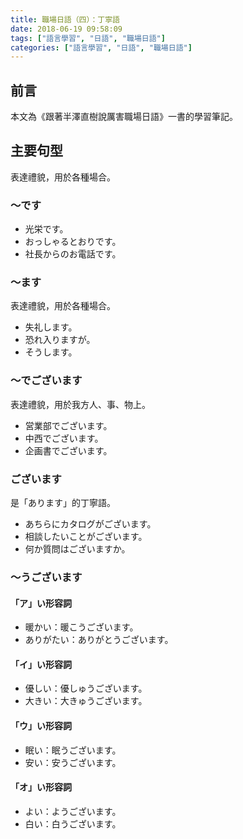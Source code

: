 ```yaml
---
title: 職場日語（四）：丁寧語
date: 2018-06-19 09:58:09
tags: ["語言學習", "日語", "職場日語"]
categories: ["語言學習", "日語", "職場日語"]
---
```


## 前言
本文為《跟著半澤直樹說厲害職場日語》一書的學習筆記。

## 主要句型
表達禮貌，用於各種場合。
### ～です
- 光栄です。
- おっしゃるとおりです。
- 社長からのお電話です。

### ～ます
表達禮貌，用於各種場合。
- 失礼します。
- 恐れ入りますが。
- そうします。

### ～でございます
表達禮貌，用於我方人、事、物上。
- 営業部でございます。
- 中西でございます。
- 企画書でございます。

### ございます
是「あります」的丁寧語。
- あちらにカタログがございます。
- 相談したいことがございます。
- 何か質問はございますか。

### ～うございます
#### 「ア」い形容詞
- 暖かい：暖こうございます。
- ありがたい：ありがとうございます。

#### 「イ」い形容詞
- 優しい：優しゅうございます。
- 大きい：大きゅうございます。

#### 「ウ」い形容詞
- 眠い：眠うございます。
- 安い：安うございます。

#### 「オ」い形容詞
- よい：ようございます。
- 白い：白うございます。